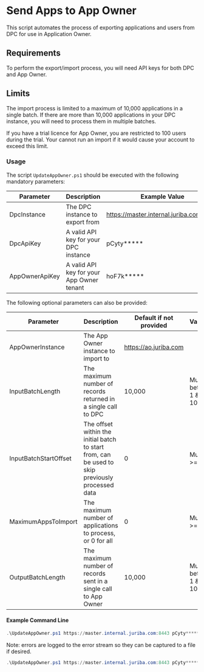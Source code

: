# Send Apps to App Owner

This script automates the process of exporting applications and users from DPC for use in Application Owner.

## Requirements

To perform the export/import process, you will need API keys for both DPC and App Owner.

## Limits

The import process is limited to a maximum of 10,000 applications in a single batch. If there are more than 10,000 applications in your DPC instance, you will need to process them in multiple batches.

If you have a trial licence for App Owner, you are restricted to 100 users during the trial. Your cannot run an import if it would cause your account to exceed this limit.

### Usage

The script `UpdateAppOwner.ps1` should be executed with the following mandatory parameters:

| Parameter | Description | Example Value |
|-----------|-------------|---------------|
| DpcInstance | The DPC instance to export from | https://master.internal.juriba.com:8443 |
| DpcApiKey | A valid API key for your DPC instance | pCyty***** |
| AppOwnerApiKey | A valid API key for your App Owner tenant | hoF7k***** |

The following optional parameters can also be provided:

| Parameter | Description | Default if not provided | Validation |
|-----------|-------------|-------------------------|------------|
| AppOwnerInstance | The App Owner instance to import to | https://ao.juriba.com | |
| InputBatchLength | The maximum number of records returned in a single call to DPC | 10,000 | Must be between 1 & 10,000 |
| InputBatchStartOffset | The offset within the initial batch to start from, can be used to skip previously processed data | 0 | Must be >= 0 | 
| MaximumAppsToImport | The maximum number of applications to process, or 0 for all | 0 | Must be >= 0 |
| OutputBatchLength | The maximum number of records sent in a single call to App Owner | 10,000 | Must be between 1 & 10,000 |

#### Example Command Line
```powershell
.\UpdateAppOwner.ps1 https://master.internal.juriba.com:8443 pCyty***** hoF7k***** 
```

Note: errors are logged to the error stream so they can be captured to a file if desired.

```powershell
.\UpdateAppOwner.ps1 https://master.internal.juriba.com:8443 pCyty***** hoF7k***** 2>err.log
```
